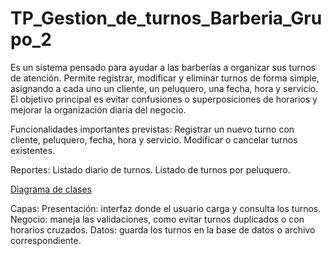 # TP_Gestion_de_turnos_Barberia_Grupo_2

Es un sistema pensado para ayudar a las barberías a organizar sus turnos de atención.
Permite registrar, modificar y eliminar turnos de forma simple, asignando a cada uno un cliente, un peluquero, una fecha, hora y servicio.
El objetivo principal es evitar confusiones o superposiciones de horarios y mejorar la organización diaria del negocio.

Funcionalidades importantes previstas:
Registrar un nuevo turno con cliente, peluquero, fecha, hora y servicio.
Modificar o cancelar turnos existentes.

Reportes:
Listado diario de turnos.
Listado de turnos por peluquero.

[Diagrama de clases](https://drive.google.com/file/d/180hblzCkvmoJaHgWcpC75ZA0nvHy6UlH/view?usp=sharing)

Capas:
Presentación: interfaz donde el usuario carga y consulta los turnos.
Negocio: maneja las validaciones, como evitar turnos duplicados o con horarios cruzados.
Datos: guarda los turnos en la base de datos o archivo correspondiente.
